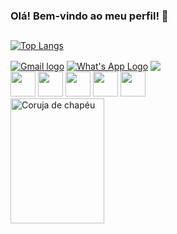 ### Olá! Bem-vindo ao meu perfil! 🦉

##

[![Top Langs](https://github-readme-stats.vercel.app/api/top-langs/?username=GabrielCesconetto&layout=compact&theme=dark)](https://github.com/anuraghazra/github-readme-stats)

<div style="display: inline-block">
  <a href="mailto:gabrielcesconettogc@gmail.com" style="margin-top: 20px;"><img align="center" src="https://img.shields.io/badge/Gmail-D14836?style=for-the-badge&logo=gmail&logoColor=white" alt="Gmail logo"></a>
  <a href="https://wa.me/554197881502/?text=" style="margin-top: 20px;"><img align="center" src="https://img.shields.io/badge/WhatsApp-25D366?style=for-the-badge&logo=whatsapp&logoColor=white" alt="What's App Logo"></a>
  <a href="https://www.linkedin.com/in/jo%C3%A3o-gabriel-cesconetto-439414205/" style="margin-top: 20px;"><img align="center" src="https://img.shields.io/badge/LinkedIn-0077B5?style=for-the-badge&logo=linkedin&logoColor=white"></a>
</div>
<br>
<div style="display: inline-block">
  <img src="https://img.icons8.com/color/48/000000/html-5--v1.png"/ width="40">
  <img src="https://img.icons8.com/color/48/000000/css3.png"/ width="40">
  <img src="https://img.icons8.com/color/48/000000/javascript--v1.png"/ width="40">
  <img src="https://img.icons8.com/color/48/000000/bootstrap.png"/ width="40">
  <img src="https://www.vectorlogo.zone/logos/jquery/jquery-icon.svg"/ width="40">
 </div>
<br>
<div style="display: inline-block">
  <img src="https://c.tenor.com/mQIZ9L0TIDUAAAAM/owl.gif" alt="Coruja de chapéu" width="150" height="200">
</div>
